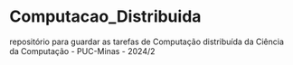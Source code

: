 # Computacao_Distribuida
 repositório para guardar as tarefas de Computação distribuída da Ciência da Computação - PUC-Minas - 2024/2
